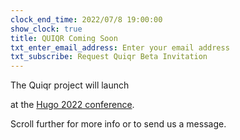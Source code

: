 ```yaml
---
clock_end_time: 2022/07/8 19:00:00
show_clock: true
title: QUIQR Coming Soon
txt_enter_email_address: Enter your email address
txt_subscribe: Request Quiqr Beta Invitation
---
```


The Quiqr project will launch

at the [Hugo 2022 conference](https://hugoconf.io/).

Scroll further for more info or to send us a message.